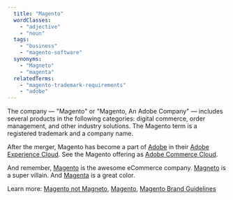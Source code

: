 ```yaml
---
  title: "Magento"
  wordClasses:
    - "adjective"
    - "noun"
  tags:
    - "business"
    - "magento-software"
  synonyms:
    - "Magneto"
    - "magenta"
  relatedTerms:
    - "magento-trademark-requirements"
    - "adobe"
---
```

The company — "Magento" or "Magento, An Adobe Company" — includes several products in the following categories: digital commerce, order management, and other industry solutions. The Magento term is a registered trademark and a company name.

After the merger, Magento has become a part of [Adobe](https://www.adobe.com) in their [Adobe Experience Cloud](https://www.adobe.com/experience-cloud.html). See the Magento offering as [Adobe Commerce Cloud](https://www.adobe.com/commerce/magento.html).

And remember, [Magento](https://magento.com/) is the awesome eCommerce company. [Magneto](http://magentonotmagneto.com/) is a super villain. And [Magenta](https://www.pantone.com/color-finder/Process-Magenta-C) is a great color.

Learn more: [Magento not Magneto](http://magentonotmagneto.com/), [Magento](https://magento.com/), [Magento Brand Guidelines](https://brand.magento.com/d/VHZ54g19AXCq/brand-guidelines)

